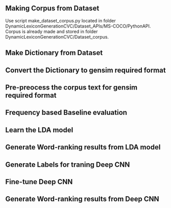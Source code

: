 ## Making Corpus from Dataset
Use script make_dataset_corpus.py located in folder DynamicLexiconGenerationCVC/Dataset_APIs/MS-COCO/PythonAPI. Corpus is already made and stored in folder DynamicLexiconGenerationCVC/Dataset_corpus.
## Make Dictionary from Dataset
## Convert the Dictionary to gensim required format
## Pre-preocess the corpus text for gensim required format
## Frequency based Baseline evaluation
## Learn the LDA model
## Generate Word-ranking results from LDA model
## Generate Labels for traning Deep CNN
## Fine-tune Deep CNN
## Generate Word-ranking results from Deep CNN
